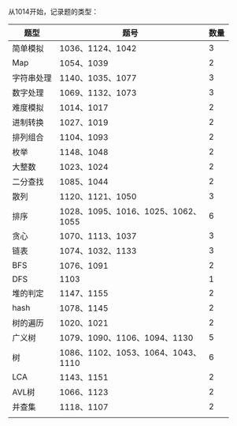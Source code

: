 从1014开始，记录题的类型：

| 题型       | 题号                                     | 数量 |
| ---------- | ---------------------------------------- | ---- |
| 简单模拟   | 1036、1124、1042                         | 3    |
| Map        | 1054、1039                               | 2    |
| 字符串处理 | 1140、1035、1077                         | 3    |
| 数字处理   | 1069、1132、1073                         | 3    |
| 难度模拟   | 1014、1017                               | 2    |
| 进制转换   | 1027、1019                               | 2    |
| 排列组合   | 1104、1093                               | 2    |
| 枚举       | 1148、1048                               | 2    |
| 大整数     | 1023、1024                               | 2    |
| 二分查找   | 1085、1044                               | 2    |
| 散列       | 1120、1121、1050                         | 3    |
| 排序       | 1028、1095、1016、1025、1062、<br />1055 | 6    |
| 贪心       | 1070、1113、1037                         | 3    |
| 链表       | 1074、1032、1133                         | 3    |
| BFS        | 1076、1091                               | 2    |
| DFS        | 1103                                     | 1    |
| 堆的判定   | 1147、1155                               | 2    |
| hash       | 1078、1145                               | 2    |
| 树的遍历   | 1020、1021                               | 2    |
| 广义树     | 1079、1090、1106、1094、1130             | 5    |
| 树         | 1086、1102、1053、1064、1043、<br />1110 | 6    |
| LCA        | 1143、1151                               | 2    |
| AVL树      | 1066、1123                               | 2    |
| 并查集     | 1118、1107                               | 2    |
|            |                                          |      |

